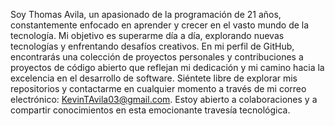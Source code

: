 
Soy Thomas Avila, un apasionado de la programación de 21 años, constantemente enfocado en aprender y crecer en el vasto mundo de la tecnología. Mi objetivo es superarme día a día, explorando nuevas tecnologías y enfrentando desafíos creativos. En mi perfil de GitHub, encontrarás una colección de proyectos personales y contribuciones a proyectos de código abierto que reflejan mi dedicación y mi camino hacia la excelencia en el desarrollo de software. Siéntete libre de explorar mis repositorios y contactarme en cualquier momento a través de mi correo electrónico: KevinTAvila03@gmail.com. Estoy abierto a colaboraciones y a compartir conocimientos en esta emocionante travesía tecnológica.
